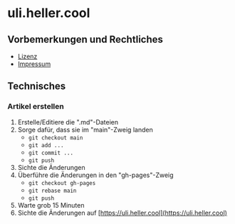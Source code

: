 uli.heller.cool
===============

Vorbemerkungen und Rechtliches
------------------------------

- [Lizenz](LICENSE.md)
- [Impressum](impressum.md)

Technisches
-----------

### Artikel erstellen

1. Erstelle/Editiere die ".md"-Dateien
2. Sorge dafür, dass sie im "main"-Zweig landen
   - `git checkout main`
   - `git add ...`
   - `git commit ...`
   - `git push`
3. Sichte die Änderungen
4. Überführe die Änderungen in den "gh-pages"-Zweig
   - `git checkout gh-pages`
   - `git rebase main`
   - `git push`
5. Warte grob 15 Minuten
6. Sichte die Änderungen auf [https://uli.heller.cool](https://uli.heller.cool)
